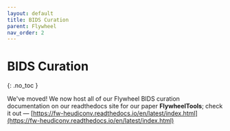 ```yaml
---
layout: default
title: BIDS Curation
parent: Flywheel
nav_order: 2
---
```


# BIDS Curation
{: .no_toc }

We've moved! We now host all of our Flywheel BIDS curation documentation on our
readthedocs site for our paper **FlywheelTools**; check it out — [https://fw-heudiconv.readthedocs.io/en/latest/index.html](https://fw-heudiconv.readthedocs.io/en/latest/index.html)
